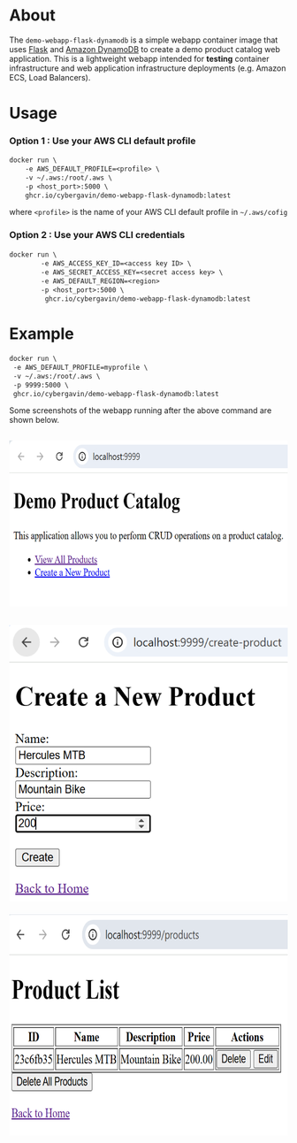 # About

The `demo-webapp-flask-dynamodb` is a simple webapp container image that uses [Flask](https://flask.palletsprojects.com/en/stable/) and [Amazon DynamoDB](https://docs.aws.amazon.com/amazondynamodb/latest/developerguide/Introduction.html) to create a demo product catalog web application. This is a lightweight webapp intended for **testing** container infrastructure and web application infrastructure deployments (e.g. Amazon ECS, Load Balancers).

# Usage

### Option 1 : Use your AWS CLI default profile
```
docker run \
    -e AWS_DEFAULT_PROFILE=<profile> \
    -v ~/.aws:/root/.aws \
    -p <host_port>:5000 \
    ghcr.io/cybergavin/demo-webapp-flask-dynamodb:latest
```
where `<profile>` is the name of your AWS CLI default profile in `~/.aws/cofig`

### Option 2 : Use your AWS CLI credentials
```
docker run \
        -e AWS_ACCESS_KEY_ID=<access key ID> \
        -e AWS_SECRET_ACCESS_KEY=<secret access key> \
        -e AWS_DEFAULT_REGION=<region>
        -p <host_port>:5000 \
         ghcr.io/cybergavin/demo-webapp-flask-dynamodb:latest
```

# Example

```
docker run \
 -e AWS_DEFAULT_PROFILE=myprofile \
 -v ~/.aws:/root/.aws \
 -p 9999:5000 \
 ghcr.io/cybergavin/demo-webapp-flask-dynamodb:latest
```

Some screenshots of the webapp running after the above command are shown below.


<img src="demo-webapp-flask-dynamodb-1.png"  width="600" height="300"><br />
---

<img src="demo-webapp-flask-dynamodb-2.png"  width="600" height="500"><br />
---

<img src="demo-webapp-flask-dynamodb-3.png"  width="600" height="400">